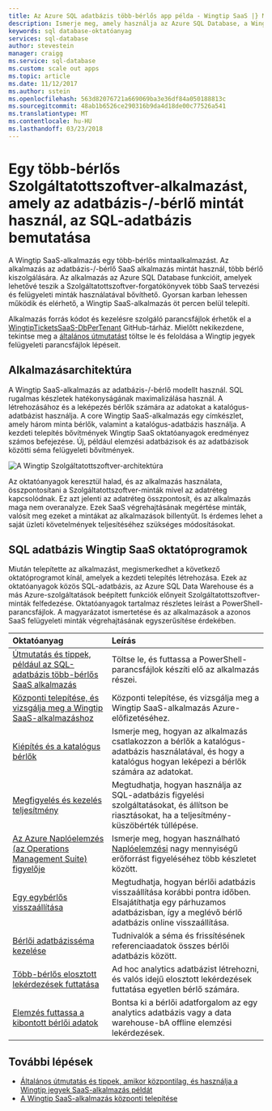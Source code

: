 ```yaml
---
title: Az Azure SQL adatbázis több-bérlős app példa - Wingtip SaaS |} Microsoft Docs
description: Ismerje meg, amely használja az Azure SQL Database, a Wingtip SaaS példa több-bérlős mintaalkalmazás használatával
keywords: sql database-oktatóanyag
services: sql-database
author: stevestein
manager: craigg
ms.service: sql-database
ms.custom: scale out apps
ms.topic: article
ms.date: 11/12/2017
ms.author: sstein
ms.openlocfilehash: 563d82076721a669069ba3e36df84a050188813c
ms.sourcegitcommit: 48ab1b6526ce290316b9da4d18de00c77526a541
ms.translationtype: MT
ms.contentlocale: hu-HU
ms.lasthandoff: 03/23/2018
---
```

# <a name="introduction-to-a-multitenant-saas-app-that-uses-the-database-per-tenant-pattern-with-sql-database"></a>Egy több-bérlős Szolgáltatottszoftver-alkalmazást, amely az adatbázis-/-bérlő mintát használ, az SQL-adatbázis bemutatása

A Wingtip SaaS-alkalmazás egy több-bérlős mintaalkalmazást. Az alkalmazás az adatbázis-/-bérlő SaaS alkalmazás mintát használ, több bérlő kiszolgálására. Az alkalmazás az Azure SQL Database funkcióit, amelyek lehetővé teszik a Szolgáltatottszoftver-forgatókönyvek több SaaS tervezési és felügyeleti minták használatával bővíthető. Gyorsan karban lehessen működik és elérhető, a Wingtip SaaS-alkalmazás öt percen belül telepíti.

Alkalmazás forrás kódot és kezelésre szolgáló parancsfájlok érhetők el a [WingtipTicketsSaaS-DbPerTenant](https://github.com/Microsoft/WingtipTicketsSaaS-DbPerTenant) GitHub-tárház. Mielőtt nekikezdene, tekintse meg a [általános útmutatást](saas-tenancy-wingtip-app-guidance-tips.md) töltse le és feloldása a Wingtip jegyek felügyeleti parancsfájlok lépéseit.

## <a name="application-architecture"></a>Alkalmazásarchitektúra

A Wingtip SaaS-alkalmazás az adatbázis-/-bérlő modellt használ. SQL rugalmas készletek hatékonyságának maximalizálása használ. A létrehozásához és a leképezés bérlők számára az adatokat a katalógus-adatbázist használja. A core Wingtip SaaS-alkalmazás egy címkészlet, amely három minta bérlők, valamint a katalógus-adatbázis használja. A kezdeti telepítés bővítmények Wingtip SaaS oktatóanyagok eredményez számos befejezése. Új, például elemzési adatbázisok és az adatbázisok közötti séma felügyeleti bővítmények.


![A Wingtip Szolgáltatottszoftver-architektúra](media/saas-dbpertenant-wingtip-app-overview/app-architecture.png)


Az oktatóanyagok keresztül halad, és az alkalmazás használata, összpontosítani a Szolgáltatottszoftver-minták mivel az adatréteg kapcsolódnak. Ez azt jelenti az adatréteg összpontosít, és az alkalmazás maga nem overanalyze. Ezek SaaS végrehajtásának megértése minták, valósít meg ezeket a mintákat az alkalmazások billentyűt. Is érdemes lehet a saját üzleti követelmények teljesítéséhez szükséges módosításokat.

## <a name="sql-database-wingtip-saas-tutorials"></a>SQL adatbázis Wingtip SaaS oktatóprogramok

Miután telepítette az alkalmazást, megismerkedhet a következő oktatóprogramot kínál, amelyek a kezdeti telepítés létrehozása. Ezek az oktatóanyagok közös SQL-adatbázis, az Azure SQL Data Warehouse és a más Azure-szolgáltatások beépített funkciók előnyeit Szolgáltatottszoftver-minták felfedezése. Oktatóanyagok tartalmaz részletes leírást a PowerShell-parancsfájlok. A magyarázatot ismertetése és az alkalmazások a azonos SaaS felügyeleti minták végrehajtásának egyszerűsítése érdekében.


| Oktatóanyag | Leírás |
|:--|:--|
| [Útmutatás és tippek, például az SQL-adatbázis több-bérlős SaaS alkalmazás](saas-tenancy-wingtip-app-guidance-tips.md) | Töltse le, és futtassa a PowerShell-parancsfájlok készíti elő az alkalmazás részei. |
|[Központi telepítése, és vizsgálja meg a Wingtip SaaS-alkalmazáshoz](saas-dbpertenant-get-started-deploy.md)|  Központi telepítése, és vizsgálja meg a Wingtip SaaS-alkalmazás Azure-előfizetéséhez. |
|[Kiépítés és a katalógus bérlők](saas-dbpertenant-provision-and-catalog.md)| Ismerje meg, hogyan az alkalmazás csatlakozzon a bérlők a katalógus-adatbázis használatával, és hogy a katalógus hogyan leképezi a bérlők számára az adatokat. |
|[Megfigyelés és kezelés teljesítmény](saas-dbpertenant-performance-monitoring.md)| Megtudhatja, hogyan használja az SQL-adatbázis figyelési szolgáltatásokat, és állítson be riasztásokat, ha a teljesítmény-küszöbérték túllépése. |
|[Az Azure Naplóelemzés (az Operations Management Suite) figyelője](saas-dbpertenant-log-analytics.md) | Ismerje meg, hogyan használható [Naplóelemzési](../log-analytics/log-analytics-overview.md) nagy mennyiségű erőforrást figyeléséhez több készletet között. |
|[Egy egybérlős visszaállítása](saas-dbpertenant-restore-single-tenant.md)| Megtudhatja, hogyan bérlői adatbázis visszaállítása korábbi pontra időben. Elsajátíthatja egy párhuzamos adatbázisban, így a meglévő bérlő adatbázis online visszaállítása. |
|[Bérlői adatbázisséma kezelése](saas-tenancy-schema-management.md)| Tudnivalók a séma és frissítésének referenciaadatok összes bérlői adatbázis között. |
|[Több-bérlős elosztott lekérdezések futtatása](saas-tenancy-cross-tenant-reporting.md) | Ad hoc analytics adatbázist létrehozni, és valós idejű elosztott lekérdezések futtatása egyetlen bérlő számára.  |
|[Elemzés futtassa a kibontott bérlői adatok](saas-tenancy-tenant-analytics.md) | Bontsa ki a bérlői adatforgalom az egy analytics adatbázis vagy a data warehouse-bA offline elemzési lekérdezések. |


## <a name="next-steps"></a>További lépések

- [Általános útmutatás és tippek, amikor központilag, és használja a Wingtip jegyek SaaS-alkalmazás példát](saas-tenancy-wingtip-app-guidance-tips.md)
- [A Wingtip SaaS-alkalmazás központi telepítése](saas-dbpertenant-get-started-deploy.md)
